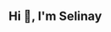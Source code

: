 ## Hi 👋, I'm Selinay

<!--
**selinayozbatman/selinayozbatman** is a ✨ _special_ ✨ repository because its `README.md` (this file) appears on your GitHub profile.

🎓 I graduated from Computer Programming and Law School.  
👩‍💻 Currently transitioning into software development with a focus on backend.

- 🌱 I’m currently learning Java, Python, PostgreSQL, OOP & Design Principles etc. 
- 📫 How to reach me: selinaysirmaci@gmail.com

